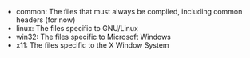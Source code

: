 - common: The files that must always be compiled, including common headers (for now)
- linux: The files specific to GNU/Linux
- win32: The files specific to Microsoft Windows
- x11: The files specific to the X Window System
